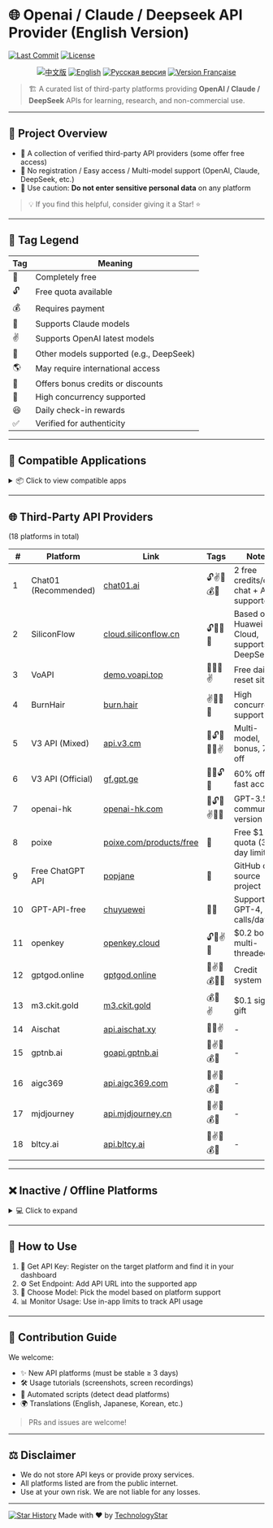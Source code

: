 # 🌐 Openai / Claude / Deepseek API Provider (English Version)

[![Last Commit](https://img.shields.io/github/last-commit/TechnologyStar/Openai-Claude-Deepseek-API-provider)](https://github.com/TechnologyStar/Openai-Claude-Deepseek-API-provider)
[![License](https://img.shields.io/github/license/TechnologyStar/Openai-Claude-Deepseek-API-provider)](https://github.com/TechnologyStar/Openai-Claude-Deepseek-API-provider/blob/main/LICENSE)
<p align="center">
  <a href="README.md" title="中文"><img src="https://img.shields.io/badge/🇨🇳 中文-阅读-blue?style=flat-square" alt="中文版"/></a>
  <a href="en.md" title="English"><img src="https://img.shields.io/badge/🇬🇧 English-Read-blue?style=flat-square" alt="English"/></a>
  <a href="Russian.md" title="Русский"><img src="https://img.shields.io/badge/🇷🇺 Русский-Читать-blue?style=flat-square" alt="Русская версия"/></a>
  <a href="french.md" title="Français"><img src="https://img.shields.io/badge/🇫🇷 Français-Lire-blue?style=flat-square" alt="Version Française"/></a>
</p>




> 🏗️ A curated list of third-party platforms providing **OpenAI / Claude / DeepSeek** APIs for learning, research, and non-commercial use.

---

## 🚀 Project Overview

* 📌 A collection of verified third-party API providers (some offer free access)
* 🔧 No registration / Easy access / Multi-model support (OpenAI, Claude, DeepSeek, etc.)
* 🔐 Use caution: **Do not enter sensitive personal data** on any platform

> 💡 If you find this helpful, consider giving it a Star! ⭐

---

## 🎁 Tag Legend

| Tag | Meaning                                 |
| --- | --------------------------------------- |
| 🌃  | Completely free                         |
| 🔓  | Free quota available                    |
| 💰  | Requires payment                        |
| 💪  | Supports Claude models                  |
| ✌️  | Supports OpenAI latest models           |
| 🎉  | Other models supported (e.g., DeepSeek) |
| 🌎  | May require international access        |
| 🎁  | Offers bonus credits or discounts       |
| 🚀  | High concurrency supported              |
| 😆  | Daily check-in rewards                  |
| ✅   | Verified for authenticity               |

---

## 📱 Compatible Applications

<details>
<summary>📦 Click to view compatible apps</summary>

### ✅ [Cherry Studio](https://github.com/CherryHQ/cherry-studio)

> Cross-platform desktop/mobile client with cloud and local AI model integration.

### ✅ [ChatGPT Friends Plugin (uTools)](https://u.tools/plugins/detail/ChatGPT.%E5%A5%BD%E5%8F%8B/)

> Desktop AI chat tool supporting custom roles, multi-model, multi-session.

### ✅ [ChatGPT-Next-Web](https://github.com/Yidadaa/ChatGPT-Next-Web)

> Open-source web front-end supporting API key and multi-user use.

### ✅ [LobeChat](https://github.com/lobehub/lobe-chat)

> Web-based AI chat framework supporting vision, speech, and multi-model interaction.

### ✅ [BotGem](https://botgem.com/)

> Mobile-first chat assistant with voice and AI friends.

### ✅ [ChatBox](https://github.com/Bin-Huang/chatbox)

> Multi-platform AI chat client with a modern interface.

### ✅ [FastGPT](https://github.com/labring/FastGPT)

> Knowledge base + visual workflow for internal training or customer service.

### ✅ [AnythingLLM](https://github.com/Mintplex-Labs/anything-llm)

> Privacy-focused local LLM deployment with plugin support.

</details>

---

## 🌐 Third-Party API Providers

(18 platforms in total)

| #  | Platform             | Link                                                            | Tags         | Notes                                    |
| -- | -------------------- | --------------------------------------------------------------- | ------------ | ---------------------------------------- |
| 1  | Chat01 (Recommended) | [chat01.ai](https://chat01.ai/?ref=j45ikbTa)                    | 🔓✌️🎁💰✅    | 2 free credits/day, chat + API supported |
| 2  | SiliconFlow          | [cloud.siliconflow.cn](https://cloud.siliconflow.cn/i/ZKV30bdG) | 🔓🎉🚀✅      | Based on Huawei Cloud, supports DeepSeek |
| 3  | VoAPI                | [demo.voapi.top](https://demo.voapi.top)                        | 🌃😆💪✌️     | Free daily reset site                    |
| 4  | BurnHair             | [burn.hair](https://burn.hair)                                  | ✌️🎉😆🚀     | High concurrency support                 |
| 5  | V3 API (Mixed)       | [api.v3.cm](https://api.v3.cm)                                  | 🚀🔓💪🎁🎉✌️ | Multi-model, bonus, 70% off              |
| 6  | V3 API (Official)    | [gf.gpt.ge](https://gf.gpt.ge)                                  | 🚀🌹🔓💪     | 60% off, fast access                     |
| 7  | openai-hk            | [openai-hk.com](https://openai-hk.com/)                         | 🌃🔓🎉✌️💪🚀 | GPT-3.5 community version                |
| 8  | poixe                | [poixe.com/products/free](https://poixe.com/products/free)      | 🌃           | Free \$1 quota (3-day limit)             |
| 9  | Free ChatGPT API     | [popjane](https://github.com/popjane/free_chatgpt_api)          | 🌃           | GitHub open source project               |
| 10 | GPT-API-free         | [chuyuewei](https://github.com/chuyuewei/ChatGPT-API)           | 🌃💪         | Supports GPT-4, 3 calls/day              |
| 11 | openkey              | [openkey.cloud](https://openkey.cloud)                          | 🔓💪✌️🚀     | \$0.2 bonus, multi-threaded              |
| 12 | gptgod.online        | [gptgod.online](https://gptgod.online/)                         | 💪✌️🎁💰🎉😆 | Credit system                            |
| 13 | m3.ckit.gold         | [m3.ckit.gold](https://m3.ckit.gold/)                           | 💰💪✌️       | \$0.1 signup gift                        |
| 14 | Aischat              | [api.aischat.xy](https://api.aischat.xy)                        | 🌃💪✌️       | -                                        |
| 15 | gptnb.ai             | [goapi.gptnb.ai](https://goapi.gptnb.ai/)                       | 💪✌️🎁💰🎉   | -                                        |
| 16 | aigc369              | [api.aigc369.com](https://api.aigc369.com/pricing)              | 💪✌️🎁💰🎉   | -                                        |
| 17 | mjdjourney           | [api.mjdjourney.cn](https://api.mjdjourney.cn/)                 | 💪✌️🎁💰🎉   | -                                        |
| 18 | bltcy.ai             | [api.bltcy.ai](https://api.bltcy.ai/)                           | 💪✌️🎁💰🎉   | -                                        |

---

## ❌ Inactive / Offline Platforms

<details>
<summary>💻 Click to expand</summary>

| # | Name   | Link                                     | Status        |
| - | ------ | ---------------------------------------- | ------------- |
| 1 | 464888 | [api.464888.xyz](https://api.464888.xyz) | ❌ Unavailable |

> Found an inactive platform? Submit an issue!

</details>

---

## 📖 How to Use

1. 🔑 Get API Key: Register on the target platform and find it in your dashboard
2. ⚙️ Set Endpoint: Add API URL into the supported app
3. 🤖 Choose Model: Pick the model based on platform support
4. 📊 Monitor Usage: Use in-app limits to track API usage

---

## 🙌 Contribution Guide

We welcome:

* ✨ New API platforms (must be stable ≥ 3 days)
* 🛠️ Usage tutorials (screenshots, screen recordings)
* 🧪 Automated scripts (detect dead platforms)
* 🌍 Translations (English, Japanese, Korean, etc.)

> PRs and issues are welcome!

---

## ⚖️ Disclaimer

* We do not store API keys or provide proxy services.
* All platforms listed are from the public internet.
* Use at your own risk. We are not liable for any losses.

---
[![Star History](https://api.star-history.com/svg?repos=TechnologyStar/Openai-Claude-Deepseek-API-provider\&type=Date)](https://star-history.com/#TechnologyStar/Openai-Claude-Deepseek-API-provider&Date)
Made with ❤️ by [TechnologyStar](https://github.com/TechnologyStar)
